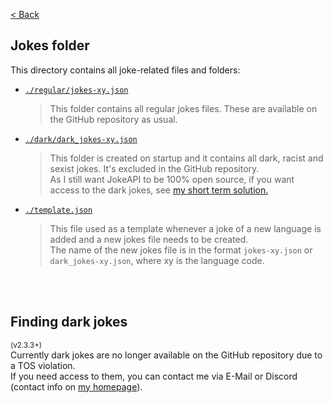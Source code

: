 [&lt; Back](../README.md#readme)
## Jokes folder
This directory contains all joke-related files and folders:  
  
- [`./regular/jokes-xy.json`](./regular/)
    > This folder contains all regular jokes files. These are available on the GitHub repository as usual.
- [`./dark/dark_jokes-xy.json`](./dark/)
    > This folder is created on startup and it contains all dark, racist and sexist jokes. It's excluded in the GitHub repository.  
    > As I still want JokeAPI to be 100% open source, if you want access to the dark jokes, see [my short term solution.](#finding-dark-jokes)
- [`./template.json`](./template.json)
    > This file used as a template whenever a joke of a new language is added and a new jokes file needs to be created.  
    > The name of the new jokes file is in the format `jokes-xy.json` or `dark_jokes-xy.json`, where xy is the language code.

<br><br>

## Finding dark jokes
<sup>(v2.3.3+)</sup>  
Currently dark jokes are no longer available on the GitHub repository due to a TOS violation.  
If you need access to them, you can contact me via E-Mail or Discord (contact info on [my homepage](https://sv443.net/)).  
